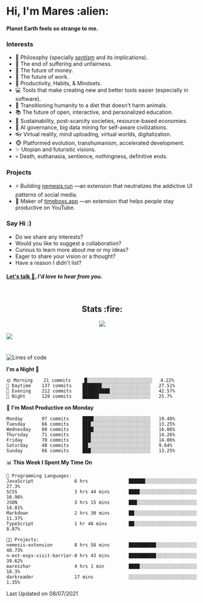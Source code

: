 <h1>Hi, I'm Mares :alien:</h1>

#### Planet Earth feels so strange to me.

### **Interests**

- 🌊 Philosophy (specially [_sentism_][sentismmedium] and its implications).
- 🎯 The end of suffering and unfairness.
- 💸 The future of money.
- 💼 The future of work.
- 🧠 Productivity, Habits, & Mindsets.
- 💻 Tools that make creating new and better tools easier (especially in software).
- 🥗 Transitioning humanity to a diet that doesn't harm animals.
- 📚 The future of open, interactive, and personalized education.
- 🌱 Sustainability, post-scarcity societies, resource-based economies.
- 🤖 AI governance, big data mining for self-aware civilizations.
- 👓 Virtual reality, mind uploading, virtual worlds, digitalization.
- 🐵 Platformed evolution, transhumanism, accelerated development.
- ✨ Utopian and futuristic visions.
- 💀 Death, euthanasia, sentience, nothingness, definitive ends.


### **Projects**

- ⚡ Building [nemesis.run](https://nemesis.run) —an extension that neutralizes the addictive UI patterns of social media.
- 💎 Maker of [timeboss.app](https://timeboss.app) —an extension that helps people stay productive on YouTube.


### **Say Hi :)**

- Do we share any interests?
- Would you like to suggest a collaboration?
- Curious to learn more about me or my ideas?
- Eager to share your vision or a thought?
- Have a reason I didn't list?

#### [Let's talk :wave:.](mailto:mareszhar@gmail.com) _I'd love to hear from you_.

[sentismmedium]: https://medium.com/@mareszhar/born-a-prisoner-a-reflection-about-life-its-struggles-and-a-plan-to-escape-d8566ce9b026

<br>

<h2 align="center">Stats :fire:</h2>

<div align="center">
  <img src="https://github-readme-streak-stats.herokuapp.com?user=mareszhar&theme=black-ice&hide_border=true&stroke=FFFFFF15&ring=DF8FFE&fire=DF8FFE&currStreakLabel=DF8FFE&background=1A232A&currStreakNum=86FFAB&dates=B1AAB3FF">
</div>

<br>

<img src="https://activity-graph.herokuapp.com/graph?username=mareszhar&theme=nord&bg_color=00000000&color=979797&line=DF8FFE&point=00000000&area=true&hide_border=true">

<br>

<h1></h1>

<!--START_SECTION:waka-->
![Lines of code](https://img.shields.io/badge/From%20Hello%20World%20I%27ve%20Written-106613%20lines%20of%20code-blue)

**I'm a Night 🦉** 

```text
🌞 Morning    21 commits     █░░░░░░░░░░░░░░░░░░░░░░░░   4.22% 
🌆 Daytime    137 commits    ███████░░░░░░░░░░░░░░░░░░   27.51% 
🌃 Evening    212 commits    ██████████░░░░░░░░░░░░░░░   42.57% 
🌙 Night      128 commits    ██████░░░░░░░░░░░░░░░░░░░   25.7%

```
📅 **I'm Most Productive on Monday** 

```text
Monday       97 commits     ████░░░░░░░░░░░░░░░░░░░░░   19.48% 
Tuesday      66 commits     ███░░░░░░░░░░░░░░░░░░░░░░   13.25% 
Wednesday    80 commits     ████░░░░░░░░░░░░░░░░░░░░░   16.06% 
Thursday     71 commits     ███░░░░░░░░░░░░░░░░░░░░░░   14.26% 
Friday       70 commits     ███░░░░░░░░░░░░░░░░░░░░░░   14.06% 
Saturday     48 commits     ██░░░░░░░░░░░░░░░░░░░░░░░   9.64% 
Sunday       66 commits     ███░░░░░░░░░░░░░░░░░░░░░░   13.25%

```


📊 **This Week I Spent My Time On** 

```text
💬 Programming Languages: 
JavaScript               6 hrs               ██████░░░░░░░░░░░░░░░░░░░   27.3% 
SCSS                     3 hrs 44 mins       ████░░░░░░░░░░░░░░░░░░░░░   16.96% 
JSON                     3 hrs 15 mins       ███░░░░░░░░░░░░░░░░░░░░░░   14.81% 
Markdown                 2 hrs 30 mins       ██░░░░░░░░░░░░░░░░░░░░░░░   11.37% 
TypeScript               1 hr 46 mins        ██░░░░░░░░░░░░░░░░░░░░░░░   8.07%

🐱‍💻 Projects: 
nemesis-extension        8 hrs 58 mins       ██████████░░░░░░░░░░░░░░░   40.73% 
n-ext-exps-visit-barrier-8 hrs 43 mins       ██████████░░░░░░░░░░░░░░░   39.62% 
mareszhar                4 hrs 1 min         ████░░░░░░░░░░░░░░░░░░░░░   18.3% 
darkreader               17 mins             ░░░░░░░░░░░░░░░░░░░░░░░░░   1.35%

```


 Last Updated on 08/07/2021
<!--END_SECTION:waka-->

